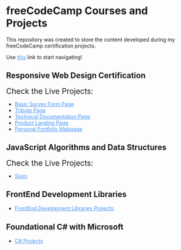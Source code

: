 <style>
    summary {
        font-size: 1.3rem;
    }

    a {
        color: #4493f8;
    }

    a:hover {
        color: #589ef8;
    }

    a:visited {
        color: #7fb2f4;
    }

    a:active {
        color: #1d65d4;
    }
</style>

# freeCodeCamp Courses and Projects
This repository was created to store the content developed during my freeCodeCamp certification projects.

Use [this](https://sdkitagawa.github.io/freeCodeCamp/) link to start navigating!

## Responsive Web Design Certification
<summary>Check the Live Projects:</summary>

- [Basic Survey Form Page](https://sdkitagawa.github.io/freeCodeCamp/responsive_web_design_certification/module_1/5_certification_project_(survey_form)/after_module_1/)
- [Tribute Page](https://sdkitagawa.github.io/freeCodeCamp/responsive_web_design_certification/module_2/5_certification_project_(tribute_page)/)
- [Technical Documentation Page](https://sdkitagawa.github.io/freeCodeCamp/responsive_web_design_certification/module_3/4_certification_project_(technical_documentation_page)/)
- [Product Landing Page](https://sdkitagawa.github.io/freeCodeCamp/responsive_web_design_certification/module_4/3_certification_project_(product_landing_page)/)
- [Personal Portfolio Webpage](#)



## JavaScript Algorithms and Data Structures
<summary>Check the Live Projects:</summary>

- [Soon](#)

## FrontEnd Development Libraries

- [FrontEnd Development Libraries Projects](https://github.com/sdkitagawa/freeCodeCamp/tree/main/front_end_development_libraries/module_1)

## Foundational C# with Microsoft

- [C# Projects](https://github.com/sdkitagawa/freeCodeCamp/tree/main/foundational_csharp_with_microsoft_certification)

